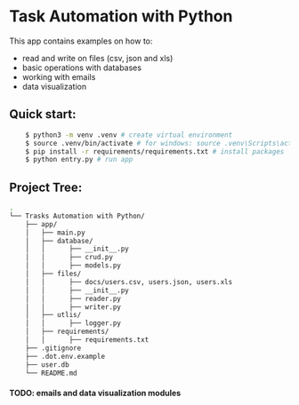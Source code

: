 # Task Automation with Python

This app contains examples on how to:

- read and write on files (csv, json and xls)
- basic operations with databases
- working with emails
- data visualization

## Quick start:

```bash
    $ python3 -m venv .venv # create virtual environment
    $ source .venv/bin/activate # for windows: source .venv\Scripts\activate
    $ pip install -r requirements/requirements.txt # install packages
    $ python entry.py # run app
```

## Project Tree:

```bash
.
└── Trasks Automation with Python/
    ├── app/
    │   ├── main.py
    │   ├── database/
    │   │      ├── __init__.py
    │   │      ├── crud.py
    │   │      ├── models.py
    │   ├── files/
    │   │      ├── docs/users.csv, users.json, users.xls
    │   │      ├── __init__.py
    │   │      ├── reader.py
    │   │      ├── writer.py
    │   ├── utlis/
    │   │      ├── logger.py
    │   ├── requirements/
    │   │      ├── requirements.txt
    ├── .gitignore
    ├── .dot.env.example
    ├── user.db
    └── README.md
```

#### TODO: emails and data visualization modules
